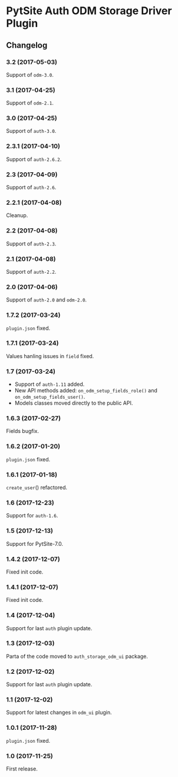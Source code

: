 # PytSite Auth ODM Storage Driver Plugin


## Changelog


### 3.2 (2017-05-03)

Support of `odm-3.0`.


### 3.1 (2017-04-25)

Support of `odm-2.1`.


### 3.0 (2017-04-25)

Support of `auth-3.0`.


### 2.3.1 (2017-04-10)

Support of `auth-2.6.2`.


### 2.3 (2017-04-09)

Support of `auth-2.6`.


### 2.2.1 (2017-04-08)

Cleanup.


### 2.2 (2017-04-08)

Support of `auth-2.3`.


### 2.1 (2017-04-08)

Support of `auth-2.2`.


### 2.0 (2017-04-06)

Support of `auth-2.0` and `odm-2.0`.


### 1.7.2 (2017-03-24)

`plugin.json` fixed.


### 1.7.1 (2017-03-24)

Values hanling issues in `field` fixed.


### 1.7 (2017-03-24)

- Support of `auth-1.11` added.
- New API methods added: `on_odm_setup_fields_role()` and
  `on_odm_setup_fields_user()`.
- Models classes moved directly to the public API.


### 1.6.3 (2017-02-27)

Fields bugfix.


### 1.6.2 (2017-01-20)

`plugin.json` fixed.


### 1.6.1 (2017-01-18)

`create_user`() refactored.


### 1.6 (2017-12-23)

Support for `auth-1.6`.


### 1.5 (2017-12-13)

Support for PytSite-7.0.


### 1.4.2 (2017-12-07)

Fixed init code.


### 1.4.1 (2017-12-07)

Fixed init code.


### 1.4 (2017-12-04)

Support for last `auth` plugin update.


### 1.3 (2017-12-03)

Parta of the code moved to `auth_storage_odm_ui` package.


### 1.2 (2017-12-02)

Support for last `auth` plugin update.


### 1.1 (2017-12-02)

Support for latest changes in `odm_ui` plugin.


### 1.0.1 (2017-11-28)

`plugin.json` fixed.


### 1.0 (2017-11-25)

First release.

